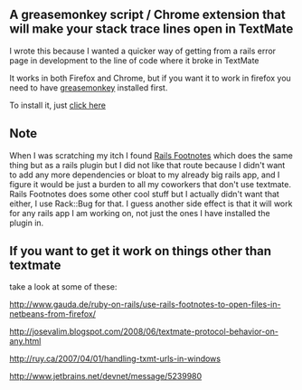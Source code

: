 A greasemonkey script / Chrome extension that will make your stack trace lines open in TextMate
-----------------------------------------------------------------------------------------------

I wrote this because I wanted a quicker way of getting from a rails error page in development to the line of code where it broke in TextMate

It works in both Firefox and Chrome, but if you want it to work in firefox you need to have [greasemonkey](http://addons.mozilla.org/en-US/firefox/addon/748) installed first.

To install it, just [click here](http://github.com/ryankshaw/rails-stacktrace-textmate-linker-greasemonkey-script/raw/master/rails-stacktrace-linker.user.js)

Note
----

When I was scratching my itch I found [Rails Footnotes](http://github.com/josevalim/rails-footnotes) which does the same thing but as a rails plugin but 
I did not like that route because I didn't want to add any more dependencies or bloat to my already big rails app, and I figure it would be just a burden
to all my coworkers that don't use textmate. Rails Footnotes does some other cool stuff but I actually didn't want that either, I use Rack::Bug for that.
I guess another side effect is that it will work for any rails app I am working on, not just the ones I have installed the plugin in.


If you want to get it work on things other than textmate
--------------------------------------------------------

take a look at some of these:

http://www.gauda.de/ruby-on-rails/use-rails-footnotes-to-open-files-in-netbeans-from-firefox/

http://josevalim.blogspot.com/2008/06/textmate-protocol-behavior-on-any.html

http://ruy.ca/2007/04/01/handling-txmt-urls-in-windows

http://www.jetbrains.net/devnet/message/5239980